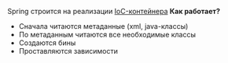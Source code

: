 Spring строится на реализации [IoC-контейнера](IoC-контейнер.md)
**Как работает?**
- Сначала читаются метаданные (xml, java-классы)
- По метаданным читаются все необходимые классы
- Создаются бины
- Проставляются зависимости